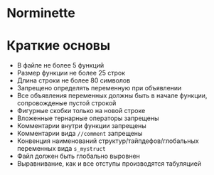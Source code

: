 # Norminette
# Краткие основы

+ В файле не более 5 функций  
+ Размер функции не более 25 строк  
+ Длина строки не более 80 символов  
+ Запрещено определять переменную при объявлении  
+ Все объявления переменных должны быть в начале функции, сопровожденые пустой строкой  
+ Фигурные скобки только на новой строке  
+ Вложенные тернарные операторы запрещены  
+ Комментарии внутри функции запрещены  
+ Комментарии вида `//comment`  запрещены  
+ Конвенция наименований структур/тайпдефов/глобальных переменных вида `s_mystruct`  
+ Файл должен быть глобально выровнен  
+ Выравнивание, как и все отступы производятся табуляцией
